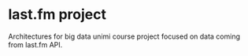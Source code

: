# last.fm project
Architectures for big data unimi course project focused on data coming from last.fm API.
